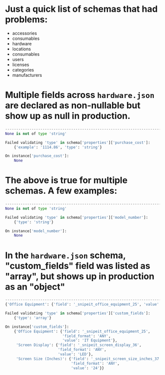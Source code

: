 # Just a quick list of schemas that had problems:
- accessories
- consumables
- hardware
- locations
- consumables
- users
- licenses
- categories
- manufacturers

# Multiple fields across `hardware.json` are declared as non-nullable but show up as null in production.
```python
--------------------------------------------------------------------------------
None is not of type 'string'

Failed validating 'type' in schema['properties']['purchase_cost']:
    {'example': '1114.86', 'type': 'string'}

On instance['purchase_cost']:
    None
```
# The above is true for multiple schemas. A few examples:
```python
--------------------------------------------------------------------------------
None is not of type 'string'

Failed validating 'type' in schema['properties']['model_number']:
    {'type': 'string'}

On instance['model_number']:
    None
```

# In the `hardware.json` schema, "custom_fields" field was listed as "array", but shows up in production as an "object"
```python
--------------------------------------------------------------------------------
{'Office Equipment': {'field': '_snipeit_office_equipment_25', 'value': 'IT Equipment', 'field_format': 'ANY'}, 'Screen Display': {'field': '_snipeit_screen_display_36', 'value': 'LED', 'field_format': 'ANY'}, 'Screen Size (Inches)': {'field': '_snipeit_screen_size_inches_37', 'value': '24', 'field_format': 'ANY'}} is not of type 'array'

Failed validating 'type' in schema['properties']['custom_fields']:
    {'type': 'array'}

On instance['custom_fields']:
    {'Office Equipment': {'field': '_snipeit_office_equipment_25',
                          'field_format': 'ANY',
                          'value': 'IT Equipment'},
     'Screen Display': {'field': '_snipeit_screen_display_36',
                        'field_format': 'ANY',
                        'value': 'LED'},
     'Screen Size (Inches)': {'field': '_snipeit_screen_size_inches_37',
                              'field_format': 'ANY',
                              'value': '24'}}
```
